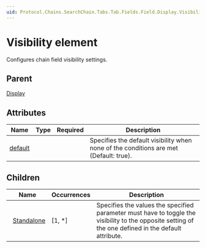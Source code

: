 ```yaml
---
uid: Protocol.Chains.SearchChain.Tabs.Tab.Fields.Field.Display.Visibility
---
```


# Visibility element

Configures chain field visibility settings.

## Parent

[Display](xref:Protocol.Chains.SearchChain.Tabs.Tab.Fields.Field.Display)

## Attributes

|Name|Type|Required|Description|
|--- |--- |--- |--- |
|[default](xref:Protocol.Chains.SearchChain.Tabs.Tab.Fields.Field.Display.Visibility-default)|||Specifies the default visibility when none of the conditions are met (Default: true).|

## Children

|Name|Occurrences|Description|
|--- |--- |--- |
|&nbsp;&nbsp;[Standalone](xref:Protocol.Chains.SearchChain.Tabs.Tab.Fields.Field.Display.Visibility.Standalone)|[1, *]|Specifies the values the specified parameter must have to toggle the visibility to the opposite setting of the one defined in the default attribute.|
